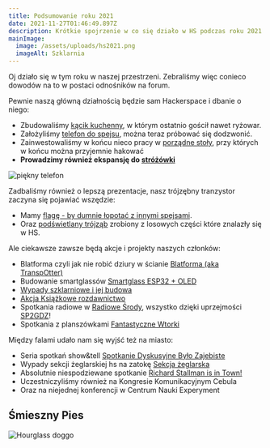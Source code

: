 ```yaml
---
title: Podsumowanie roku 2021
date: 2021-11-27T01:46:49.897Z
description: Krótkie spojrzenie w co się działo w HS podczas roku 2021
mainImage:
  image: /assets/uploads/hs2021.png
  imageAlt: Szklarnia
---
```

Oj działo się w tym roku w naszej przestrzeni. Zebraliśmy więc conieco dowodów na to w postaci odnośników na forum.

Pewnie naszą główną działnością będzie sam Hackerspace i dbanie o niego:

* Zbudowaliśmy [kącik kuchenny](https://forum.hsp.sh/t/kacik-kuchenny/271), w którym ostatnio gościł nawet ryżowar.
* Założyliśmy [telefon do spejsu](https://forum.hsp.sh/t/telefon-do-spejsu/329), można teraz próbować się dodzwonić.
* Zainwestowaliśmy w końcu nieco pracy w [porządne stoły](https://forum.hsp.sh/t/potezne-stoly-juz-w-spejsie/199), przy których w końcu można przyjemnie hakować
* **Prowadzimy również ekspansję do [stróżówki](https://forum.hsp.sh/t/strozowka/516)**

![piękny telefon](/assets/uploads/phone.jpg)

Zadbaliśmy również o lepszą prezentacje, nasz trójzębny tranzystor zaczyna się pojawiać wszędzie:

* Mamy [flagę - by dumnie łopotać z innymi spejsami](https://forum.hsp.sh/t/flagi-by-dumnie-lopotac-z-innymi-spejsami/253).
* Oraz [podświetlany trójząb](https://forum.hsp.sh/t/podswietlany-trojzab/461) zrobiony z losowych części które znalazły się w HS.

Ale ciekawsze zawsze będą akcje i projekty naszych członków:

* Blatforma czyli jak nie robić dziury w ścianie [Blatforma (aka TranspOtter)](https://forum.hsp.sh/t/blatforma-aka-transpotter/235)
* Budowanie smartglassów [Smartglass ESP32 + OLED](https://forum.hsp.sh/t/smartglass-esp32-oled/401)
* [Wypady szklarniowe i jej budowa](https://forum.hsp.sh/t/szklarnie-spejsowe/179)
* [Akcja Książkowe rozdawnictwo](https://forum.hsp.sh/t/akcja-ksiazki-hsp/425)
* Spotkania radiowe w [Radiowe Środy](https://forum.hsp.sh/t/radiowa-sroda/359), wszystko dzięki uprzejmości [SP2GDZ](https://www.facebook.com/sp2gdz)!
* Spotkania z planszówkami [Fantastyczne Wtorki](https://forum.hsp.sh/t/fantastyczne-wtorki/413)

Między falami udało nam się wyjść też na miasto: 

* Seria spotkań show&tell [Spotkanie Dyskusyjne Było Zajebiste](https://forum.hsp.sh/t/spotkanie-dyskusyjne-bylo-zajebiste/472)
* Wypady sekcji żeglarskiej hs na zatokę [Sekcja żeglarska](https://forum.hsp.sh/t/sekcja-zeglarska/189)
* Absolutnie niespodziewane spotkanie [Richard Stallman is in Town!](https://forum.hsp.sh/t/richard-stallman-is-in-town/449)
* Uczestniczyliśmy również na Kongresie Komunikacyjnym Cebula
* Oraz na niejednej konferencji w Centrum Nauki Experyment

## Śmieszny Pies

![Hourglass doggo](/assets/uploads/hourglass-dog-ena.gif)
